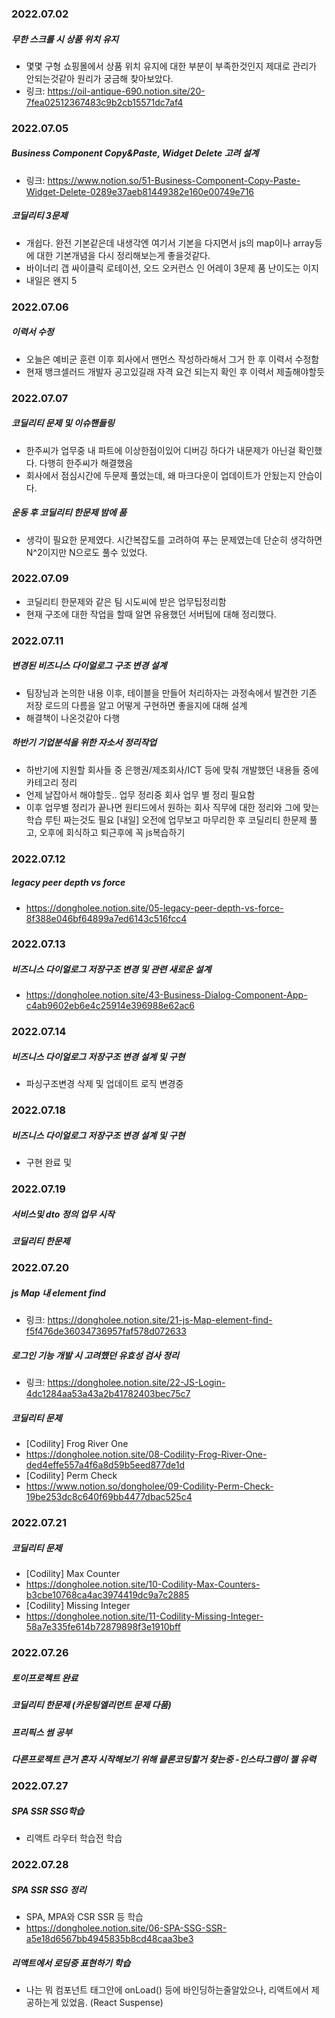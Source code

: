 ### 2022.07.02
##### 무한 스크롤 시 상품 위치 유지
- 몇몇 구형 쇼핑몰에서 상품 위치 유지에 대한 부분이 부족한것인지 제대로 관리가 안되는것같아 원리가 궁금해 찾아보았다.
- 링크: https://oil-antique-690.notion.site/20-7fea02512367483c9b2cb15571dc7af4
 

### 2022.07.05
##### Business Component Copy&Paste, Widget Delete 고려 설계
- 링크: https://www.notion.so/51-Business-Component-Copy-Paste-Widget-Delete-0289e37aeb81449382e160e00749e716
##### 코딜리티 3문제
- 개쉽다. 완전 기본같은데 내생각엔 여기서 기본을 다지면서 js의 map이나 array등에 대한 기본개념을 다시 정리해보는게 좋을것같다. 
- 바이너리 갭 싸이클릭 로테이션, 오드 오커런스 인 어레이 3문제 품 난이도는 이지
- 내일은 왠지 5

### 2022.07.06
##### 이력서 수정
- 오늘은 예비군 훈련 이후 회사에서 맨먼스 작성하라해서 그거 한 후 이력서 수정함
- 현재 뱅크셀러드 개발자 공고있길래 자격 요건 되는지 확인 후 이력서 제출해야할듯

### 2022.07.07
##### 코딜리티 문제 및 이슈핸들링
- 한주씨가 업무중 내 파트에 이상한점이있어 디버깅 하다가 내문제가 아닌걸 확인했다. 다행히 한주씨가 해결했음
- 회사에서 점심시간에 두문제 풀었는데, 왜 마크다운이 업데이트가 안됬는지 안습이다.
 
##### 운동 후 코딜리티 한문제 밤에 품
- 생각이 필요한 문제였다. 시간복잡도를 고려하여 푸는 문제였는데 단순히 생각하면 N^2이지만 N으로도 풀수 있었다.

### 2022.07.09
- 코딜리티 한문제와 같은 팀 시도씨에 받은 업무팁정리함
- 현재 구조에 대한 작업을 할때 알면 유용했던 서버팁에 대해 정리했다.

### 2022.07.11
##### 변경된 비즈니스 다이얼로그 구조 변경 설계
- 팀장님과 논의한 내용 이후, 테이블을 만들어 처리하자는 과정속에서 발견한 기존 저장 로드의 다름을 알고 어떻게 구현하면 좋을지에 대해 설계
- 해결책이 나온것같아 다행
##### 하반기 기업분석을 위한 자소서 정리작업
- 하반기에 지원할 회사들 중 은행권/제조회사/ICT 등에 맞춰 개발했던 내용들 중에 카테고리 정리
 - 언제 날잡아서 해야할듯.. 업무 정리중 회사 업무 별 정리 필요함
 - 이후 업무별 정리가 끝나면 원티드에서 원하는 회사 직무에 대한 정리와 그에 맞는 학습 루틴 짜는것도 필요
[내일] 오전에 업무보고 마무리한 후 코딜리티 한문제 풀고, 오후에 회식하고 퇴근후에 꼭 js복습하기  

### 2022.07.12
##### legacy peer depth vs force
- https://dongholee.notion.site/05-legacy-peer-depth-vs-force-8f388e046bf64899a7ed6143c516fcc4

### 2022.07.13
##### 비즈니스 다이얼로그 저장구조 변경 및 관련 새로운 설계
- https://dongholee.notion.site/43-Business-Dialog-Component-App-c4ab9602eb6e4c25914e396988e62ac6

### 2022.07.14
##### 비즈니스 다이얼로그 저장구조 변경 설계 및 구현 
- 파싱구조변경 삭제 및 업데이트 로직 변경중 

### 2022.07.18
##### 비즈니스 다이얼로그 저장구조 변경 설계 및 구현 
- 구현 완료 및 

### 2022.07.19
##### 서비스및 dto 정의 업무 시작
##### 코딜리티 한문제

### 2022.07.20
##### js Map 내 element find 
- 링크: https://dongholee.notion.site/21-js-Map-element-find-f5f476de36034736957faf578d072633
##### 로그인 기능 개발 시 고려했던 유효성 검사 정리
- 링크: https://dongholee.notion.site/22-JS-Login-4dc1284aa53a43a2b41782403bec75c7
##### 코딜리티 문제 
- [Codility] Frog River One
- https://dongholee.notion.site/08-Codility-Frog-River-One-ded4effe557a4f6a8d59b5eed877de1d
- [Codility] Perm Check
- https://www.notion.so/dongholee/09-Codility-Perm-Check-19be253dc8c640f69bb4477dbac525c4

### 2022.07.21 
##### 코딜리티 문제
- [Codility] Max Counter
- https://dongholee.notion.site/10-Codility-Max-Counters-b3cbe10768ca4ac3974419dc9a7c2885
- [Codility] Missing Integer
- https://dongholee.notion.site/11-Codility-Missing-Integer-58a7e335fe614b72879898f3e1910bff

### 2022.07.26
##### 토이프로젝트 완료
##### 코딜리티 한문제 (카운팅엘리먼트 문제 다품)
##### 프리픽스 썸 공부
##### 다른프로젝트 큰거 혼자 시작해보기 위해 클론코딩할거 찾는중 -인스타그램이 젤 유력

### 2022.07.27
##### SPA SSR SSG학습
- 리액트 라우터 학습전 학습

### 2022.07.28
##### SPA SSR SSG 정리
- SPA, MPA와 CSR SSR 등 학습
- https://dongholee.notion.site/06-SPA-SSG-SSR-a5e18d6567bb4945835b8cd48caa3be3

##### 리액트에서 로딩중 표현하기 학습
- 나는 뭐 컴포넌트 태그안에 onLoad() 등에 바인딩하는줄알았으나, 리액트에서 제공하는게 있었음. (React Suspense)
